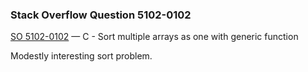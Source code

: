 ### Stack Overflow Question 5102-0102

[SO 5102-0102](https://stackoverflow.com/q/51020102) &mdash;
C - Sort multiple arrays as one with generic function

Modestly interesting sort problem.

